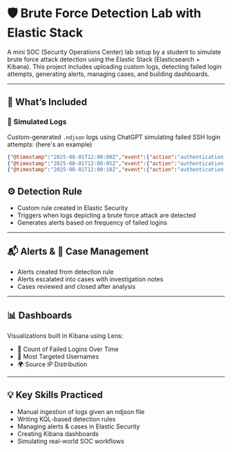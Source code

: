 # 🛡️ Brute Force Detection Lab with Elastic Stack

A mini SOC (Security Operations Center) lab setup by a student to simulate brute force attack detection using the Elastic Stack (Elasticsearch + Kibana). This project includes uploading custom logs, detecting failed login attempts, generating alerts, managing cases, and building dashboards.

---

## 🚀 What’s Included

### 📄 Simulated Logs  
Custom-generated `.ndjson` logs using ChatGPT simulating failed SSH login attempts: (here's an example)
```json
{"@timestamp":"2025-08-01T12:00:00Z","event":{"action":"authentication_failed"},"user":{"name":"admin"},"source":{"ip":"192.168.1.10"}}
{"@timestamp":"2025-08-01T12:00:05Z","event":{"action":"authentication_failed"},"user":{"name":"root"},"source":{"ip":"192.168.1.10"}}
{"@timestamp":"2025-08-01T12:00:10Z","event":{"action":"authentication_failed"},"user":{"name":"guest"},"source":{"ip":"192.168.1.10"}}
```
## ⚙️ Detection Rule

- Custom rule created in Elastic Security  
- Triggers when logs depicting a brute force attack are detected
- Generates alerts based on frequency of failed logins  

---

## 📬 Alerts & 📁 Case Management

- Alerts created from detection rule  
- Alerts escalated into cases with investigation notes  
- Cases reviewed and closed after analysis  

---

## 📊 Dashboards

Visualizations built in Kibana using Lens:

- 🔢 Count of Failed Logins Over Time  
- 👤 Most Targeted Usernames  
- 🌍 Source IP Distribution  

---

## 💡 Key Skills Practiced

- Manual ingestion of logs given an ndjson file
- Writing KQL-based detection rules  
- Managing alerts & cases in Elastic Security  
- Creating Kibana dashboards  
- Simulating real-world SOC workflows  

